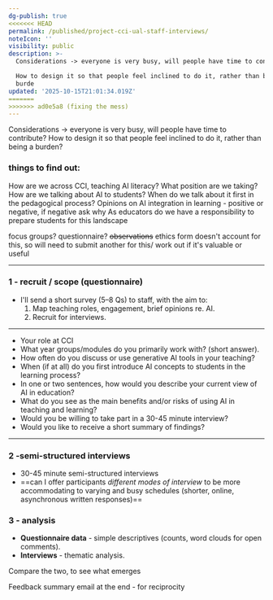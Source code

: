 ```yaml
---
dg-publish: true
<<<<<<< HEAD
permalink: /published/project-cci-ual-staff-interviews/
noteIcon: ''
visibility: public
description: >-
  Considerations -> everyone is very busy, will people have time to contribute? 

  How to design it so that people feel inclined to do it, rather than being a
  burde
updated: '2025-10-15T21:01:34.019Z'
=======
>>>>>>> ad0e5a8 (fixing the mess)
---
```

Considerations -> everyone is very busy, will people have time to contribute? 
How to design it so that people feel inclined to do it, rather than being a burden?

### **things to find out:**

How are we across CCI, teaching AI literacy? What position are we taking?
How are we talking about AI to students? 
When do we talk about it first in the pedagogical process?
Opinions on AI integration in learning - positive or negative, if negative ask why
As educators do we have a responsibility to prepare students for this landscape

focus groups?
questionnaire?
~~observations~~ ethics form doesn't account for this, so will need to submit another for this/ work out if it's valuable or useful

---
### 1 - recruit / scope (questionnaire)

- I'll send a short survey (5–8 Qs) to staff, with the aim to:
    1. Map teaching roles, engagement, brief opinions re. AI.
    2. Recruit for interviews.

---

- Your role at CCI 
- What year groups/modules do you primarily work with? (short answer).
- How often do you discuss or use generative AI tools in your teaching?
- When (if at all) do you first introduce AI concepts to students in the learning process? 
- In one or two sentences, how would you describe your current view of AI in education? 
- What do you see as the main benefits and/or risks of using AI in teaching and learning? 
- Would you be willing to take part in a 30-45 minute interview?
- Would you like to receive a short summary of findings?

---

### 2 -semi-structured interviews

- 30-45 minute semi-structured interviews 
- ==can I offer participants _different modes of interview_ to be more accommodating to varying and busy schedules (shorter, online, asynchronous written responses)==

### 3 - analysis
- **Questionnaire data** -  simple descriptives (counts, word clouds for open comments).
- **Interviews** - thematic analysis.

Compare the two, to see what emerges

Feedback summary email at the end - for reciprocity
